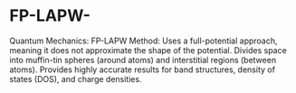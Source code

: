 # FP-LAPW-
Quantum Mechanics: FP-LAPW Method:  Uses a full-potential approach, meaning it does not approximate the shape of the potential.  Divides space into muffin-tin spheres (around atoms) and interstitial regions (between atoms).  Provides highly accurate results for band structures, density of states (DOS), and charge densities.
